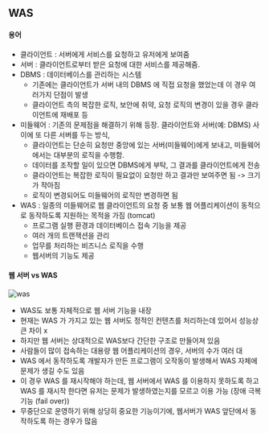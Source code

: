 ## WAS

#### 용어

- 클라이언트 : 서버에게 서비스를 요청하고 유저에게 보여줌
- 서버 : 클라이언트로부터 받은 요청에 대한 서비스를 제공해줌.
- DBMS : 데이터베이스를 관리하는 시스템
	- 기존에는 클라이언트가 서버 내의 DBMS 에 직접 요청을 했었는데 이 경우 여러가지 단점이 발생
	- 클라이언트 측의 복잡한 로직, 보안에 취약, 요청 로직의 변경이 있을 경우 클라이언트에 재배포 등
- 미들웨어 : 기존의 문제점을 해결하기 위해 등장. 클라이언트와 서버(예: DBMS) 사이에 또 다른 서버를 두는 방식, 
	- 클라이언트는 단순히 요청만 중앙에 있는 서버(미들웨어)에게 보내고, 미들웨어에서는 대부분의 로직을 수행함. 
	- 데이터를 조작할 일이 있으면 DBMS에게 부탁, 그 결과를 클라이언트에게 전송
	- 클라이언트는 복잡한 로직이 필요없이 요청만 하고 결과만 보여주면 됨 -> 크기가 작아짐
	- 로직이 변경되어도 미들웨어의 로직만 변경하면 됨
- WAS : 일종의 미들웨어로 웹 클라이언트의 요청 중 보통 웹 어플리케이션이 동적으로 동작하도록 지원하는 목적을 가짐 (tomcat)
	- 프로그램 실행 환경과 데이터베이스 접속 기능을 제공
	- 여러 개의 트랜잭션을 관리
	- 업무를 처리하는 비즈니스 로직을 수행
	- 웹서버의 기능도 제공


#### 웹 서버 vs WAS
![was](was.png)

- WAS도 보통 자체적으로 웹 서버 기능을 내장
- 현재는 WAS 가 가지고 있는 웹 서버도 정적인 컨텐츠를 처리하는데 있어서 성능상 큰 차이 x
- 하지만 웹 서버는 상대적으로 WAS보다 간단한 구조로 만들어져 있음
- 사람들이 많이 접속하는 대용량 웹 어플리케이션의 경우, 서버의 수가 여러 대
- WAS 에서 동작하도록 개발자가 만든 프로그램이 오작동이 발생해서 WAS 자체에 문제가 생길 수도 있음
- 이 경우 WAS 를 재시작해야 하는데, 웹 서버에서 WAS 를 이용하지 못하도록 하고 WAS 를 재시작 한다면 유저는 문제가 발생하였는지를 모르고 이용 가능 (장애 극복 기능 (fail over))
- 무중단으로 운영하기 위해 상당히 중요한 기능이기에, 웹서버가 WAS 앞단에서 동작하도록 하는 경우가 많음